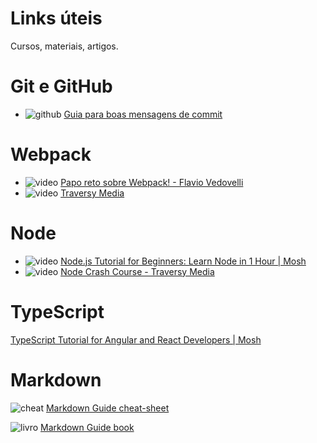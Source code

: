 # Links úteis
Cursos, materiais, artigos.

<!-- badges -->
[artigo]: https://img.shields.io/badge/-artigo-brightgreen.svg
[curso]: https://img.shields.io/badge/-curso-blue.svg
[cheat]: https://img.shields.io/badge/-cheat--sheet-yellow.svg
[github]: https://img.shields.io/badge/-github-lightgrey.svg
[livro]: https://img.shields.io/badge/-livro-blueviolet.svg
[video]: https://img.shields.io/badge/-v%C3%ADdeo-red.svg
<!-- --- -->

# Git e GitHub
* ![github] [Guia para boas mensagens de commit](https://github.com/RomuloOliveira/commit-messages-guide/blob/master/README_pt-BR.md)

# Webpack
* ![video] [Papo reto sobre Webpack! - Flavio Vedovelli](https://www.youtube.com/watch?v=qywhDK1hzxY&list=WL&index=2&t=432s)
* ![video] [Traversy Media](https://www.youtube.com/watch?v=lziuNMk_8eQ&list=WL&index=3&t=0s)

# Node
* ![video] [Node.js Tutorial for Beginners: Learn Node in 1 Hour | Mosh](https://youtu.be/TlB_eWDSMt4)
* ![video] [Node Crash Course - Traversy Media](https://youtu.be/fBNz5xF-Kx4)

# TypeScript
[TypeScript Tutorial for Angular and React Developers | Mosh](https://www.youtube.com/playlist?list=PLTjRvDozrdlxJjrQ4phZAUmiRn-HbK3M_)

# Markdown
![cheat] [Markdown Guide cheat-sheet](https://www.markdownguide.org/cheat-sheet/)

![livro] [Markdown Guide book](https://www.markdownguide.org/book)